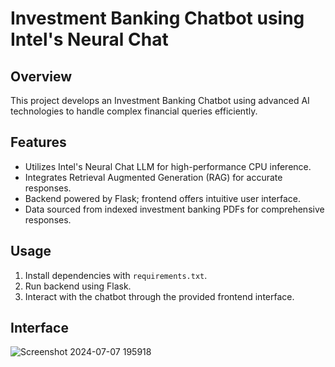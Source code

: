 # Investment Banking Chatbot using Intel's Neural Chat

## Overview
This project develops an Investment Banking Chatbot using advanced AI technologies to handle complex financial queries efficiently.

## Features
- Utilizes Intel's Neural Chat LLM for high-performance CPU inference.
- Integrates Retrieval Augmented Generation (RAG) for accurate responses.
- Backend powered by Flask; frontend offers intuitive user interface.
- Data sourced from indexed investment banking PDFs for comprehensive responses.

## Usage
1. Install dependencies with `requirements.txt`.
2. Run backend using Flask.
3. Interact with the chatbot through the provided frontend interface.

## Interface
![Screenshot 2024-07-07 195918](https://github.com/DeeptiAgarwal16/Intel-Unnati-Summer-Training/assets/115862867/43e99f5a-2c2d-46a5-87a6-8f499be1c77b)
